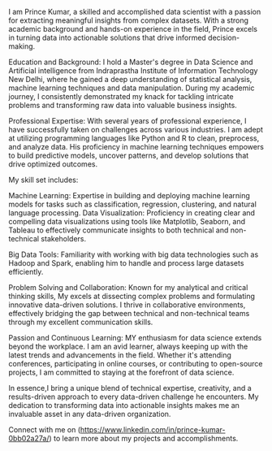 I am  Prince Kumar, a skilled and accomplished data scientist with a passion for extracting meaningful insights from complex datasets. With a strong academic background 
and hands-on experience in the field, Prince excels in turning data into actionable solutions that drive informed decision-making.

Education and Background:
I hold a Master's degree in Data Science and Artificial intelligence from Indraprastha Institute of Information Technology New Delhi, where he gained a deep understanding 
of statistical analysis, machine learning  techniques and data manipulation. During my academic journey, I consistently demonstrated my knack for tackling intricate 
problems and transforming raw data into valuable business insights.

Professional Expertise:
With several years of professional experience, I have successfully taken on challenges across various industries. I am  adept at utilizing programming languages like 
Python and R to clean, preprocess, and analyze data. His proficiency in machine learning techniques empowers  to build predictive models, uncover patterns, and develop 
solutions that drive optimized outcomes.

My skill set includes:

Machine Learning: Expertise in building and deploying machine learning models for tasks such as classification, regression, clustering, and natural language processing.
Data Visualization: Proficiency in creating clear and compelling data visualizations using tools like Matplotlib, Seaborn, and Tableau to effectively communicate insights to 
both technical and non-technical stakeholders.

Big Data Tools: Familiarity with working with big data technologies such as Hadoop and Spark, enabling him to handle and process large datasets efficiently.

Problem Solving and Collaboration:
Known for my analytical and critical thinking skills, My excels at dissecting complex problems and formulating innovative data-driven solutions. I thrive in collaborative 
environments, effectively bridging the gap between technical and non-technical teams through my excellent communication skills.

Passion and Continuous Learning:
MY enthusiasm for data science extends beyond the workplace. I am  an avid learner, always keeping up with the latest trends and advancements in the field. Whether it's 
attending conferences, participating in online courses, or contributing to open-source projects, I am  committed to staying at the forefront of data science.

In essence,I  bring a unique blend of technical expertise, creativity, and a results-driven approach to every data-driven challenge he encounters. My
dedication to transforming data into actionable insights makes me an invaluable asset in any data-driven organization.

Connect with me on (https://www.linkedin.com/in/prince-kumar-0bb02a27a/) to learn more about my projects and accomplishments. 
